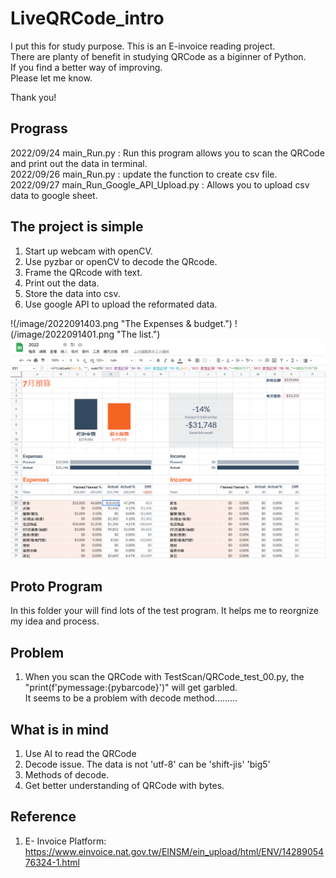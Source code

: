# LiveQRCode_intro
I put this for study purpose. 
This is an E-invoice reading project.   
There are planty of benefit in studying QRCode as a biginner of Python.  
If you find a better way of improving.  
Please let me know.  

Thank you!

## Prograss

2022/09/24 main_Run.py : Run this program allows you to scan the QRCode and print out the data in terminal.   
2022/09/26 main_Run.py : update the function to create csv file.   
2022/09/27 main_Run_Google_API_Upload.py : Allows you to upload csv data to google sheet.   

## The project is simple

1. Start up webcam with openCV.
2. Use pyzbar or openCV to decode the QRcode.
3. Frame the QRcode with text.
4. Print out the data.
5. Store the data into csv.
6. Use google API to upload the reformated data.

!(/image/2022091403.png "The Expenses & budget.")
!(/image/2022091401.png "The list.")
![This is a alt text.](/image/2022091402.png "The Budget.")

## Proto Program

In this folder your will find lots of the test program. It helps me to reorgnize my idea and process.

## Problem

1. When you scan the QRCode with TestScan/QRCode_test_00.py, the "print(f'pymessage:{pybarcode}')" will get garbled.  
    It seems to be a problem with decode method.........

## What is in mind

1. Use AI to read the QRCode
2. Decode issue. The data is not 'utf-8' can be 'shift-jis' 'big5'
3. Methods of decode.
4. Get better understanding of QRCode with bytes.

## Reference

1. E- Invoice Platform:  
    https://www.einvoice.nat.gov.tw/EINSM/ein_upload/html/ENV/1428905476324-1.html